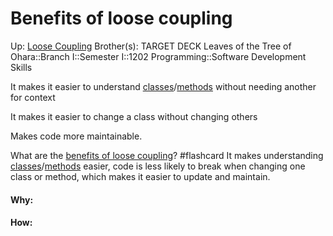 # Benefits of loose coupling

Up: [Loose Coupling](loose_coupling)
Brother(s):
TARGET DECK
Leaves of the Tree of Ohara::Branch I::Semester I::1202 Programming::Software Development Skills


It makes it easier to understand [classes](classes)/[methods](methods) without needing another for context

It makes it easier to change a class without changing others

Makes code more maintainable.

What are the [benefits of loose coupling](benefits_of_loose_coupling)? #flashcard 
It makes understanding [classes](classes)/[methods](methods) easier, code is less likely to break when changing one class or method, which makes it easier to update and maintain.
<!--ID: 1714246237476-->


































#### Why:
#### How:









